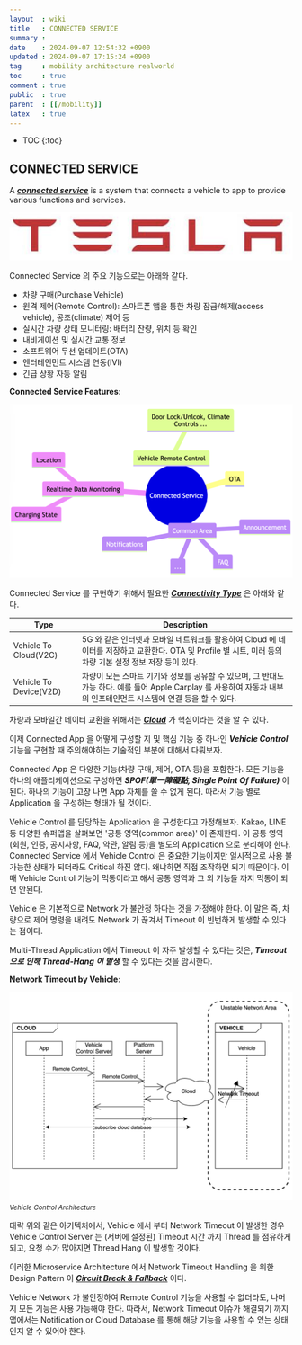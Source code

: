 ```yaml
---
layout  : wiki
title   : CONNECTED SERVICE
summary : 
date    : 2024-09-07 12:54:32 +0900
updated : 2024-09-07 17:15:24 +0900
tag     : mobility architecture realworld
toc     : true
comment : true
public  : true
parent  : [[/mobility]]
latex   : true
---
```

* TOC
{:toc}

## CONNECTED SERVICE

A ___[connected service](https://en.wikipedia.org/wiki/Connected_car)___ is a system that connects a vehicle to app to provide various functions and services.

![](/resource/wiki/mobility-connected-service/tesla.png)

Connected Service 의 주요 기능으로는 아래와 같다.

- 차량 구매(Purchase Vehicle)
- 원격 제어(Remote Control): 스마트폰 앱을 통한 차량 잠금/해제(access vehicle), 공조(climate) 제어 등
- 실시간 차량 상태 모니터링: 배터리 잔량, 위치 등 확인
- 내비게이션 및 실시간 교통 정보
- 소프트웨어 무선 업데이트(OTA)
- 엔터테인먼트 시스템 연동(IVI)
- 긴급 상황 자동 알림

__Connected Service Features__:

![](/resource/wiki/mobility-connected-service/mindmap.png)

Connected Service 를 구현하기 위해서 필요한 ___[Connectivity Type](https://www.compassiot.com.au/media/the-different-types-of-vehicle-connectivity)___ 은 아래와 같다.

| Type                  | Description                                                                                         |
|-----------------------|-----------------------------------------------------------------------------------------------------|
| Vehicle To Cloud(V2C) | 5G 와 같은 인터넷과 모바일 네트워크를 활용하여 Cloud 에 데이터를 저장하고 교환한다. OTA 및 Profile 별 시트, 미러 등의 차량 기본 설정 정보 저장 등이 있다. |
| Vehicle To Device(V2D) | 차량이 모든 스마트 기기와 정보를 공유할 수 있으며, 그 반대도 가능 하다. 예를 들어 Apple Carplay 를 사용하여 자동차 내부의 인포테인먼트 시스템에 연결 등을 할 수 있다. |

차량과 모바일간 데이터 교환을 위해서는 ___[Cloud](https://www.samsungsds.com/kr/cloud-glossary/what-is-cloud.html)___ 가 핵심이라는 것을 알 수 있다.

이제 Connected App 을 어떻게 구성할 지 및 핵심 기능 중 하나인 ___Vehicle Control___ 기능을 구현할 때 주의해야하는 기술적인 부분에 대해서 다뤄보자.

Connected App 은 다양한 기능(차량 구매, 제어, OTA 등)을 포함한다. 모든 기능을 하나의 애플리케이션으로 구성하면 ___SPOF(單一障礙點, Single Point Of Failure)___ 이 된다. 하나의 기능이 고장 나면 App 자체를 쓸 수 없게 된다.
따라서 기능 별로 Application 을 구성하는 형태가 될 것이다.

Vehicle Control 를 담당하는 Application 을 구성한다고 가정해보자. Kakao, LINE 등 다양한 슈퍼앱을 살펴보면 '공통 영역(common area)' 이 존재한다. 
이 공통 영역(회원, 인증, 공지사항, FAQ, 약관, 알림 등)을 별도의 Application 으로 분리해야 한다. Connected Service 에서 Vehicle Control 은 중요한 기능이지만 일시적으로 사용 불가능한 상태가 되더라도 Critical 하진 않다. 왜냐하면 직접 조작하면 되기 때문이다.
이때 Vehicle Control 기능이 먹통이라고 해서 공통 영역과 그 외 기능들 까지 먹통이 되면 안된다.

Vehicle 은 기본적으로 Network 가 불안정 하다는 것을 가정해야 한다. 이 말은 즉, 차량으로 제어 명령을 내려도 Network 가 끊겨서 Timeout 이 빈번하게 발생할 수 있다는 점이다.

Multi-Thread Application 에서 Timeout 이 자주 발생할 수 있다는 것은, ___Timeout 으로 인해 Thread-Hang 이 발생___ 할 수 있다는 것을 암시한다.

__Network Timeout by Vehicle__:

![](/resource/wiki/mobility-connected-service/vehicle-control-architectures.png)
*<small>Vehicle Control Architecture</small>*

대략 위와 같은 아키텍처에서, Vehicle 에서 부터 Network Timeout 이 발생한 경우 Vehicle Control Server 는
(서버에 설정된) Timeout 시간 까지 Thread 를 점유하게 되고, 요청 수가 많아지면 Thread Hang 이 발생할 것이다.

이러한 Microservice Architecture 에서 Network Timeout Handling 을 위한 Design Pattern 이 ___[Circuit Break & Fallback](https://baekjungho.github.io/wiki/architecture/architecture-circuit-breaker/)___ 이다.

Vehicle Network 가 불안정하여 Remote Control 기능을 사용할 수 없더라도, 나머지 모든 기능은 사용 가능해야 한다. 
따라서, Network Timeout 이슈가 해결되기 까지 앱에서는 Notification or Cloud Database 를 통해 해당 기능을 사용할 수 있는 상태인지 알 수 있어야 한다.
